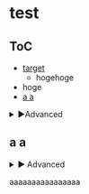 # test

## ToC

- [target](/ex/target.md)
  - hogehoge
- hoge
- [a a](#a-a)

<details><summary>▶Advanced</summary>

hogehoge


- fuga

</details>

## a a


<details><summary>▶ Advanced</summary>

- a
  - a

```ts
type Hoge = {
  foo: string
  bar: number
}

type OptionalHoge = Partial<Hoge> // { foo?: string, bar?: number }
```

</details>



aaaaaaaaaaaaaaaa